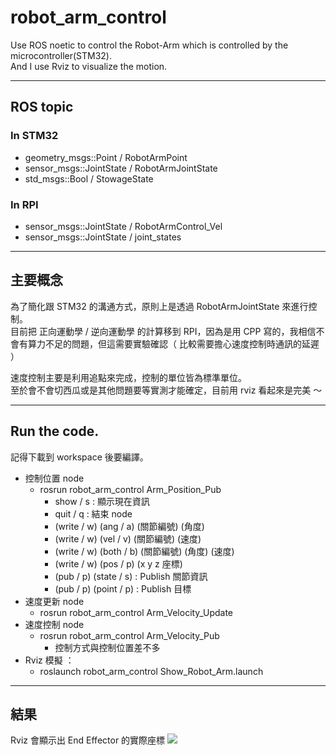 # robot_arm_control  
Use ROS noetic to control the Robot-Arm which is controlled by the microcontroller(STM32).  
And I use Rviz to visualize the motion.  

---

## ROS topic

### In STM32
- geometry_msgs::Point / RobotArmPoint
- sensor_msgs::JointState / RobotArmJointState
- std_msgs::Bool / StowageState

### In RPI
- sensor_msgs::JointState / RobotArmControl_Vel
- sensor_msgs::JointState / joint_states

---

## 主要概念

為了簡化跟 STM32 的溝通方式，原則上是透過 RobotArmJointState 來進行控制。   
目前把 正向運動學 / 逆向運動學 的計算移到 RPI，因為是用 CPP 寫的，我相信不會有算力不足的問題，但這需要實驗確認（ 比較需要擔心速度控制時通訊的延遲 ）  

速度控制主要是利用追點來完成，控制的單位皆為標準單位。   
至於會不會切西瓜或是其他問題要等實測才能確定，目前用 rviz 看起來是完美 ～

---

## Run the code.
記得下載到 workspace 後要編譯。

- 控制位置 node 
  - rosrun robot_arm_control Arm_Position_Pub
    - show / s : 顯示現在資訊
    - quit / q : 結束 node 
    - (write / w) (ang / a) (關節編號) (角度) 
    - (write / w) (vel / v) (關節編號) (速度)
    - (write / w) (both / b) (關節編號) (角度) (速度)
    - (write / w) (pos / p) (x y z 座標)
    - (pub / p) (state / s)  : Publish 關節資訊
    - (pub / p) (point / p)  : Publish 目標
- 速度更新 node
  - rosrun robot_arm_control Arm_Velocity_Update
- 速度控制 node
  - rosrun robot_arm_control Arm_Velocity_Pub 
    - 控制方式與控制位置差不多
- Rviz 模擬 ：
  - roslaunch robot_arm_control Show_Robot_Arm.launch
 
 ---
 
 ## 結果
 
 Rviz 會顯示出 End Effector 的實際座標
![](https://i.imgur.com/vgM9CSq.png)

 
 

